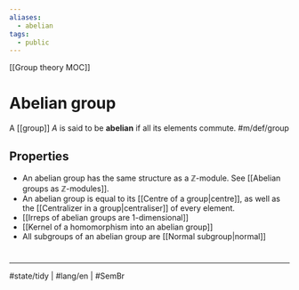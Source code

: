 ```yaml
---
aliases:
  - abelian
tags:
  - public
---
```

[[Group theory MOC]]
# Abelian group

A [[group]] $A$ is said to be **abelian** if all its elements commute. #m/def/group

## Properties

- An abelian group has the same structure as a $\mathbb{Z}$-module. See [[Abelian groups as ℤ-modules]].
- An abelian group is equal to its [[Centre of a group|centre]], as well as the [[Centralizer in a group|centraliser]] of every element.
- [[Irreps of abelian groups are 1-dimensional]]
- [[Kernel of a homomorphism into an abelian group]]
- All subgroups of an abelian group are [[Normal subgroup|normal]]

#
---
#state/tidy | #lang/en | #SemBr 
